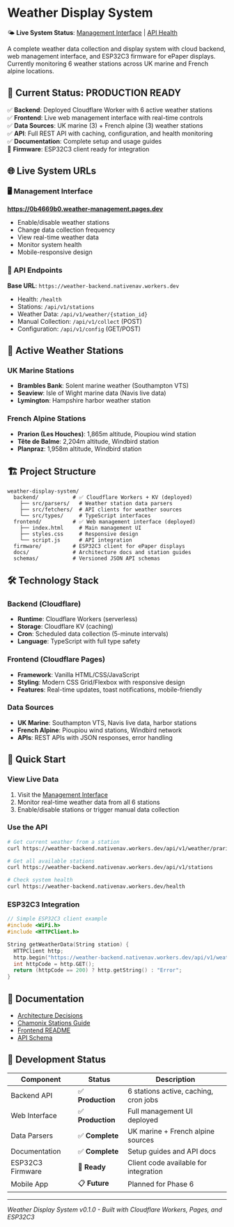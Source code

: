 # Weather Display System

🌤️ **Live System Status**: [Management Interface](https://0b4669b0.weather-management.pages.dev) | [API Health](https://weather-backend.nativenav.workers.dev/health)

A complete weather data collection and display system with cloud backend, web management interface, and ESP32C3 firmware for ePaper displays. Currently monitoring 6 weather stations across UK marine and French alpine locations.

## 🚀 Current Status: **PRODUCTION READY**

✅ **Backend**: Deployed Cloudflare Worker with 6 active weather stations  
✅ **Frontend**: Live web management interface with real-time controls  
✅ **Data Sources**: UK marine (3) + French alpine (3) weather stations  
✅ **API**: Full REST API with caching, configuration, and health monitoring  
✅ **Documentation**: Complete setup and usage guides  
🔄 **Firmware**: ESP32C3 client ready for integration  

## 🌐 Live System URLs

### 🖥️ Management Interface
**https://0b4669b0.weather-management.pages.dev**
- Enable/disable weather stations
- Change data collection frequency
- View real-time weather data
- Monitor system health
- Mobile-responsive design

### 🔌 API Endpoints
**Base URL**: `https://weather-backend.nativenav.workers.dev`
- Health: `/health`
- Stations: `/api/v1/stations`
- Weather Data: `/api/v1/weather/{station_id}`
- Manual Collection: `/api/v1/collect` (POST)
- Configuration: `/api/v1/config` (GET/POST)

## 📍 Active Weather Stations

### UK Marine Stations
- **Brambles Bank**: Solent marine weather (Southampton VTS)
- **Seaview**: Isle of Wight marine data (Navis live data)
- **Lymington**: Hampshire harbor weather station

### French Alpine Stations
- **Prarion (Les Houches)**: 1,865m altitude, Pioupiou wind station
- **Tête de Balme**: 2,204m altitude, Windbird station  
- **Planpraz**: 1,958m altitude, Windbird station

## 🏗️ Project Structure
```
weather-display-system/
  backend/           # ✅ Cloudflare Workers + KV (deployed)
    ├── src/parsers/   # Weather station data parsers
    ├── src/fetchers/  # API clients for weather sources
    └── src/types/     # TypeScript interfaces
  frontend/          # ✅ Web management interface (deployed)
    ├── index.html     # Main management UI
    ├── styles.css     # Responsive design
    └── script.js      # API integration
  firmware/          # ESP32C3 client for ePaper displays
  docs/              # Architecture docs and station guides
  schemas/           # Versioned JSON API schemas
```

## 🛠️ Technology Stack

### Backend (Cloudflare)
- **Runtime**: Cloudflare Workers (serverless)
- **Storage**: Cloudflare KV (caching)
- **Cron**: Scheduled data collection (5-minute intervals)
- **Language**: TypeScript with full type safety

### Frontend (Cloudflare Pages)
- **Framework**: Vanilla HTML/CSS/JavaScript
- **Styling**: Modern CSS Grid/Flexbox with responsive design
- **Features**: Real-time updates, toast notifications, mobile-friendly

### Data Sources
- **UK Marine**: Southampton VTS, Navis live data, harbor stations
- **French Alpine**: Pioupiou wind stations, Windbird network
- **APIs**: REST APIs with JSON responses, error handling

## 🚀 Quick Start

### View Live Data
1. Visit the [Management Interface](https://0b4669b0.weather-management.pages.dev)
2. Monitor real-time weather data from all 6 stations
3. Enable/disable stations or trigger manual data collection

### Use the API
```bash
# Get current weather from a station
curl https://weather-backend.nativenav.workers.dev/api/v1/weather/prarion

# Get all available stations
curl https://weather-backend.nativenav.workers.dev/api/v1/stations

# Check system health
curl https://weather-backend.nativenav.workers.dev/health
```

### ESP32C3 Integration
```cpp
// Simple ESP32C3 client example
#include <WiFi.h>
#include <HTTPClient.h>

String getWeatherData(String station) {
  HTTPClient http;
  http.begin("https://weather-backend.nativenav.workers.dev/api/v1/weather/" + station + "?format=display");
  int httpCode = http.GET();
  return (httpCode == 200) ? http.getString() : "Error";
}
```

## 📖 Documentation

- [Architecture Decisions](docs/ADR-0001.md)
- [Chamonix Stations Guide](docs/chamonix-stations.md)
- [Frontend README](frontend/README.md)
- [API Schema](schemas/weather.v1.json)

## 🔄 Development Status

| Component | Status | Description |
|-----------|--------|--------------|
| Backend API | ✅ **Production** | 6 stations active, caching, cron jobs |
| Web Interface | ✅ **Production** | Full management UI deployed |
| Data Parsers | ✅ **Complete** | UK marine + French alpine sources |
| Documentation | ✅ **Complete** | Setup guides and API docs |
| ESP32C3 Firmware | 🔄 **Ready** | Client code available for integration |
| Mobile App | 📋 **Future** | Planned for Phase 6 |

---

*Weather Display System v0.1.0 - Built with Cloudflare Workers, Pages, and ESP32C3*

